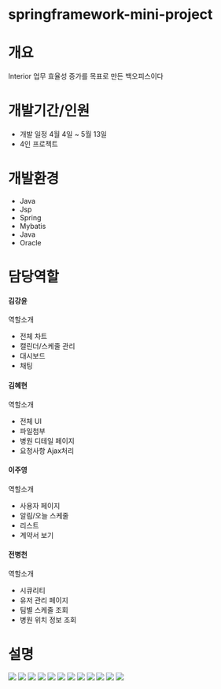 # springframework-mini-project

<h1>개요</h1>
<span>Interior 업무 효율성 증가를 목표로 만든 백오피스이다</span>
<span></span>

<h1>개발기간/인원</h1>
<ul>
 <li>개발 일정 4월 4일 ~ 5월 13일</li>
  <li>4인 프로젝트</li>
</ul>

<h1>개발환경</h1>
<ul>
  <li>Java</li>
  <li>Jsp</li>
  <li>Spring</li>
  <li>Mybatis</li>
  <li>Java</li>
  <li>Oracle</li>
</ul>
<h1>담당역할</h1>
<h4>김강윤</h4>
<span>역할소개<span>
<ul>
  <li>전체 차트</li>
  <li>캘린더/스케줄 관리</li>
  <li>대시보드</li>
 <li>채팅</li>
</ul>
<h4>김혜현</h4>
<span>역할소개<span>
<ul>
  <li>전체 UI</li>
  <li>파일첨부</li>
  <li>병원 디테일 페이지</li>
  <li>요청사항 Ajax처리</li>
</ul>
 <h4>이주영</h4>
<span>역할소개<span>
<ul>
  <li>사용자 페이지</li>
  <li>알림/오늘 스케줄</li>
  <li>리스트</li>
  <li>계약서 보기</li>
</ul>
 <h4>전병천</h4>
<span>역할소개<span>
<ul>
  <li>시큐리티</li>
  <li>유저 관리 페이지</li>
  <li>팀별 스케줄 조회</li>
  <li>병원 위치 정보 조회</li>
</ul>
<h1>설명</h1>
<span>
  <img src="https://user-images.githubusercontent.com/55389539/168534330-353ad8b2-df93-463f-a14d-10d5026143e1.png"/>
  <img src="https://user-images.githubusercontent.com/55389539/168535529-2e625cdc-5923-4cc0-ac21-bdbb4e2dc31f.png"/>
  <img src="https://user-images.githubusercontent.com/55389539/168535602-0995b88f-4977-4327-a824-8e709f0532a0.png"/>
  <img src="https://user-images.githubusercontent.com/55389539/168535665-69021368-9464-40c8-b3b5-f16b8d2a6a61.png"/>
  <img src="https://user-images.githubusercontent.com/55389539/168571978-82854308-7e6a-480f-bc01-9d5445a20ba9.gif"/>
  <img src="https://user-images.githubusercontent.com/55389539/168535730-15680d2c-dd1d-4095-b1c5-e3fe5d372565.png"/>
  <img src="https://user-images.githubusercontent.com/55389539/168572131-de15d7b8-a370-4404-99f8-9a2ee14808be.gif"/>
  <img src="https://user-images.githubusercontent.com/55389539/168535769-8db83e1d-92c1-491c-ac75-898e4570b8b1.png"/>
  <img src="https://user-images.githubusercontent.com/55389539/168535806-a6d42dd7-face-4ae4-8774-9b7aede93b5a.png"/>
  <img src="https://user-images.githubusercontent.com/55389539/168535838-32c17c4c-e6f1-4d5e-902a-f35095cb085a.png"/>
  <img src="https://user-images.githubusercontent.com/55389539/168535910-61578b79-2203-4897-87ca-07e3fd52ece4.png"/>
  <img src="https://user-images.githubusercontent.com/55389539/168535942-b355d83e-bb9a-4642-9f2f-da6a134846f6.png"/>
 

<span>
